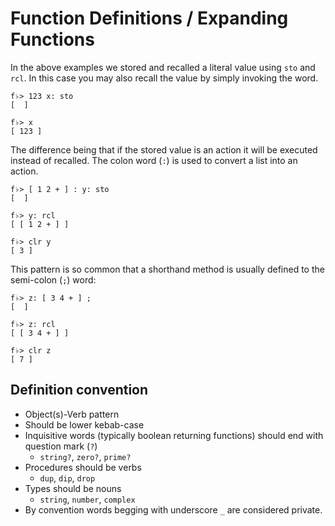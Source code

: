 # Function Definitions / Expanding Functions

In the above examples we stored and recalled a literal value using `sto` and `rcl`.  In this case you may also recall the value by simply invoking the word.

```
f♭> 123 x: sto
[  ]

f♭> x
[ 123 ]
```

The difference being that if the stored value is an action it will be executed instead of recalled.  The colon word \(`:`\) is used to convert a list into an action.

```
f♭> [ 1 2 + ] : y: sto
[  ]

f♭> y: rcl
[ [ 1 2 + ] ]

f♭> clr y
[ 3 ]
```

This pattern is so common that a shorthand method is usually defined to the semi-colon \(`;`\) word:

```
f♭> z: [ 3 4 + ] ;
[  ]

f♭> z: rcl
[ [ 3 4 + ] ]

f♭> clr z
[ 7 ]
```

## Definition convention

* Object\(s\)-Verb pattern
* Should be lower kebab-case
* Inquisitive words \(typically boolean returning functions\) should end with question mark \(`?`\)
  * `string?`, `zero?`, `prime?`
* Procedures should be verbs
  * `dup`, `dip`, `drop`
* Types should be nouns
  * `string`, `number`, `complex`
* By convention words begging with underscore `_` are considered private.



